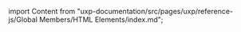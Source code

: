 
import Content from "uxp-documentation/src/pages/uxp/reference-js/Global Members/HTML Elements/index.md";

<Content query="product=xd"/>
